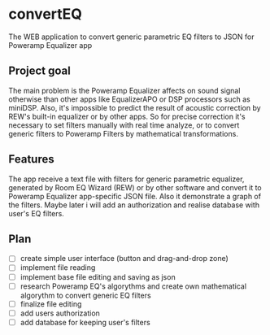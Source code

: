 # convertEQ
The WEB application to convert generic parametric EQ filters to JSON for Poweramp Equalizer app

## Project goal
The main problem is the Poweramp Equalizer affects on sound signal otherwise than other apps like EqualizerAPO or DSP processors such as miniDSP. Also, it's impossible to predict the result of acoustic correction by REW's built-in equalizer or by other apps. So for precise correction it's necessary to set filters manually with real time analyze, or to convert generic filters to Poweramp Filters by mathematical transformations. 

## Features
The app receive a text file with filters for generic parametric equalizer, generated by Room EQ Wizard (REW) or by other software and convert it to Poweramp Equalizer app-specific JSON file. Also it demonstrate a graph of the filters. Maybe later i will add an authorization and realise database with user's EQ filters.

## Plan
* [ ] create simple user interface (button and drag-and-drop zone)
* [ ] implement file reading
* [ ] implement base file editing and saving as json
* [ ] research Poweramp EQ's algorythms and create own mathematical algorythm to convert generic EQ filters
* [ ] finalize file editing
* [ ] add users authorization
* [ ] add database for keeping user's filters
